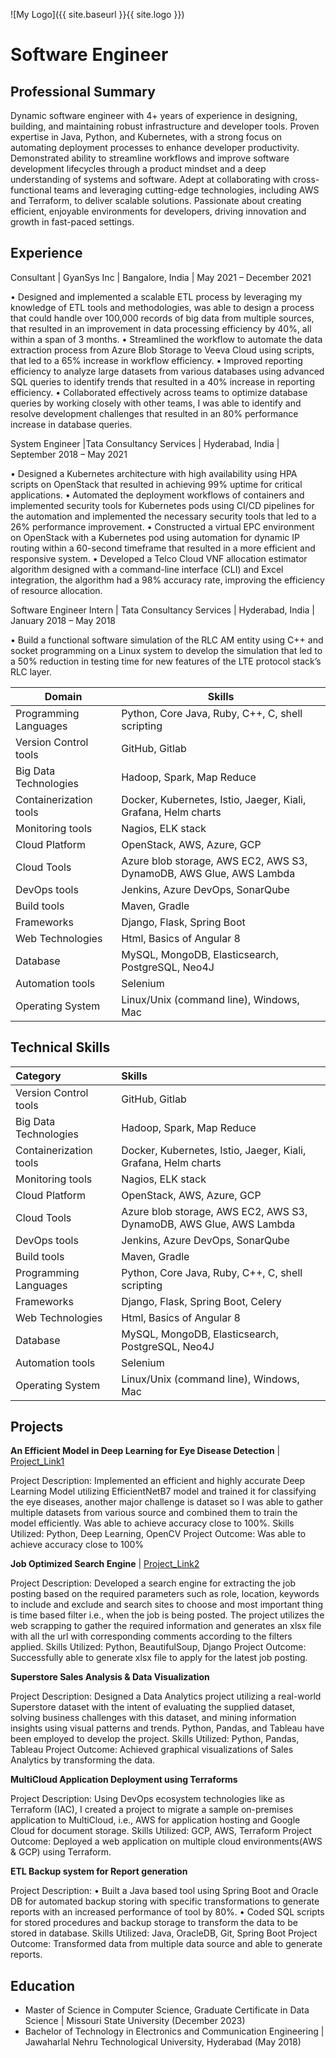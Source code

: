 ![My Logo]({{ site.baseurl }}{{ site.logo }})

# Software Engineer

## Professional Summary

Dynamic software engineer with 4+ years of experience in designing, building, and maintaining robust infrastructure and developer
tools. Proven expertise in Java, Python, and Kubernetes, with a strong focus on automating deployment processes to enhance developer
productivity. Demonstrated ability to streamline workflows and improve software development lifecycles through a product mindset
and a deep understanding of systems and software. Adept at collaborating with cross-functional teams and leveraging cutting-edge
technologies, including AWS and Terraform, to deliver scalable solutions. Passionate about creating efficient, enjoyable environments
for developers, driving innovation and growth in fast-paced settings.

## Experience

Consultant | GyanSys Inc | Bangalore, India | May 2021 – December 2021

• Designed and implemented a scalable ETL process by leveraging my knowledge of ETL tools and methodologies, was able to
design a process that could handle over 100,000 records of big data from multiple sources, that resulted in an improvement in
data processing efficiency by 40%, all within a span of 3 months.
• Streamlined the workflow to automate the data extraction process from Azure Blob Storage to Veeva Cloud using scripts, that
led to a 65% increase in workflow efficiency.
• Improved reporting efficiency to analyze large datasets from various databases using advanced SQL queries to identify trends
that resulted in a 40% increase in reporting efficiency.
• Collaborated effectively across teams to optimize database queries by working closely with other teams, I was able to identify
and resolve development challenges that resulted in an 80% performance increase in database queries.

System Engineer |Tata Consultancy Services | Hyderabad, India | September 2018 – May 2021

• Designed a Kubernetes architecture with high availability using HPA scripts on OpenStack that resulted in achieving 99%
uptime for critical applications.
• Automated the deployment workflows of containers and implemented security tools for Kubernetes pods using CI/CD pipelines
for the automation and implemented the necessary security tools that led to a 26% performance improvement.
• Constructed a virtual EPC environment on OpenStack with a Kubernetes pod using automation for dynamic IP routing within a
60-second timeframe that resulted in a more efficient and responsive system.
• Developed a Telco Cloud VNF allocation estimator algorithm designed with a command-line interface (CLI) and Excel
integration, the algorithm had a 98% accuracy rate, improving the efficiency of resource allocation.

Software Engineer Intern | Tata Consultancy Services | Hyderabad, India | January 2018 – May 2018

• Build a functional software simulation of the RLC AM entity using C++ and socket programming on a Linux system to develop
the simulation that led to a 50% reduction in testing time for new features of the LTE protocol stack’s RLC layer.

<table>
  <thead>
    <tr>
      <th>Domain</th>
      <th>Skills</th>
    </tr>
  </thead>
  <tbody>
    <tr>
      <td>Programming Languages</td>
      <td>Python, Core Java, Ruby, C++, C, shell scripting</td>
    </tr>
    <tr>
      <td>Version Control tools</td>
      <td>GitHub, Gitlab</td>
    </tr>
    <tr>
      <td>Big Data Technologies</td>
      <td>Hadoop, Spark, Map Reduce</td>
    </tr>
    <tr>
      <td>Containerization tools</td>
      <td>Docker, Kubernetes, Istio, Jaeger, Kiali, Grafana, Helm charts</td>
    </tr>
    <tr>
      <td>Monitoring tools</td>
      <td>Nagios, ELK stack</td>
    </tr>
    <tr>
      <td>Cloud Platform</td>
      <td>OpenStack, AWS, Azure, GCP</td>
    </tr>
    <tr>
      <td>Cloud Tools</td>
      <td>Azure blob storage, AWS EC2, AWS S3, DynamoDB, AWS Glue, AWS Lambda</td>
    </tr>
    <tr>
      <td>DevOps tools</td>
      <td>Jenkins, Azure DevOps, SonarQube</td>
    </tr>
    <tr>
      <td>Build tools</td>
      <td>Maven, Gradle</td>
    </tr>
    <tr>
      <td>Frameworks</td>
      <td>Django, Flask, Spring Boot</td>
    </tr>
    <tr>
      <td>Web Technologies</td>
      <td>Html, Basics of Angular 8</td>
    </tr>
    <tr>
      <td>Database</td>
      <td>MySQL, MongoDB, Elasticsearch, PostgreSQL, Neo4J</td>
    </tr>
    <tr>
      <td>Automation tools</td>
      <td>Selenium</td>
    </tr>
    <tr>
      <td>Operating System</td>
      <td>Linux/Unix (command line), Windows, Mac</td>
    </tr>
  </tbody>
</table>


## Technical Skills
| Category               | Skills                                                              |
|:-----------------------|:--------------------------------------------------------------------|
| Version Control tools  | GitHub, Gitlab                                                      |
| Big Data Technologies  | Hadoop, Spark, Map Reduce                                           |
| Containerization tools | Docker, Kubernetes, Istio, Jaeger, Kiali, Grafana, Helm charts      |
| Monitoring tools       | Nagios, ELK stack                                                   |
| Cloud Platform         | OpenStack, AWS, Azure, GCP                                          |
| Cloud Tools            | Azure blob storage, AWS EC2, AWS S3, DynamoDB, AWS Glue, AWS Lambda |
| DevOps tools           | Jenkins, Azure DevOps, SonarQube                                    |
| Build tools            | Maven, Gradle                                                       |
| Programming Languages  | Python, Core Java, Ruby, C++, C, shell scripting                    |
| Frameworks             | Django, Flask, Spring Boot, Celery                                  |
| Web Technologies       | Html, Basics of Angular 8                                           |
| Database               | MySQL, MongoDB, Elasticsearch, PostgreSQL, Neo4J                    |
| Automation tools       | Selenium                                                            |
| Operating System       | Linux/Unix (command line), Windows, Mac                             |

## Projects

**An Efficient Model in Deep Learning for Eye Disease Detection** | [Project_Link1](https://github.com/akhil-g/-An-Efficient-Model-in-Deep-Learning-for-Eye-Disease-Detection)  

Project Description: Implemented an efficient and highly accurate Deep Learning Model utilizing EfficientNetB7 model and trained it for classifying the eye diseases, another major challenge is dataset so I was able to gather multiple datasets from various source and combined them to train the model efficiently. Was able to achieve accuracy close to 100%.
Skills Utilized: Python, Deep Learning, OpenCV
Project Outcome: Was able to achieve accuracy close to 100%

**Job Optimized Search Engine** | [Project_Link2](https://github.com/akhil-g/JobOptimizedSearchEngine)

Project Description: Developed a search engine for extracting the job posting based on the required parameters such as role, location, keywords to include and exclude and search sites to choose and most important thing is time based filter i.e., when the job is being posted. The project utilizes the web scrapping to gather the required information and generates an xlsx file with all the url with corresponding comments according to the filters applied.
Skills Utilized: Python, BeautifulSoup, Django
Project Outcome: Successfully able to generate xlsx file to apply for the latest job posting.

**Superstore Sales Analysis & Data Visualization**

Project Description: Designed a Data Analytics project utilizing a real-world Superstore dataset with the intent of evaluating the supplied dataset, solving business challenges with this dataset, and mining information insights using visual patterns and trends. Python, Pandas, and Tableau have been employed to develop the project.
Skills Utilized: Python, Pandas, Tableau
Project Outcome: Achieved graphical visualizations of Sales Analytics by transforming the data.

**MultiCloud Application Deployment using Terraforms** 

Project Description: Using DevOps ecosystem technologies like as Terraform (IAC), I created a project to migrate a sample on-premises application to MultiCloud, i.e., AWS for application hosting and Google Cloud for document storage.
Skills Utilized: GCP, AWS, Terraform
Project Outcome: Deployed a web application on multiple cloud environments(AWS & GCP) using Terraform.

**ETL Backup system for Report generation**

Project Description: • Built a Java based tool using Spring Boot and Oracle DB for automated backup storing with specific transformations to generate reports with an increased performance of tool by 80%. • Coded SQL scripts for stored procedures and backup storage to transform the data to be stored in database.
Skills Utilized: Java, OracleDB, Git, Spring Boot
Project Outcome: Transformed data from multiple data source and able to generate reports.

## Education
- Master of Science in Computer Science, Graduate Certificate in Data Science | Missouri State University (December 2023)
- Bachelor of Technology in Electronics and Communication Engineering | Jawaharlal Nehru Technological University, Hyderabad (May 2018)
